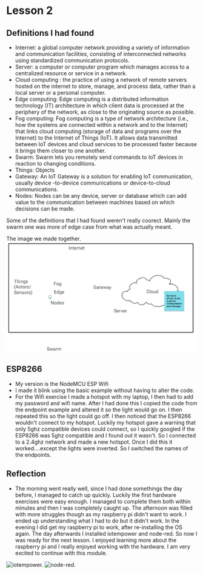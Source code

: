 # Lesson 2

## Definitions I had found

* Internet: a global computer network providing a variety of information and communication facilities, consisting of interconnected networks using standardized communication protocols.
* Server: a computer or computer program which manages access to a centralized resource or service in a network.
* Cloud computing : the practice of using a network of remote servers hosted on the internet to store, manage, and process data, rather than a local server or a personal computer.
* Edge computing: Edge computing is a distributed information technology (IT) architecture in which client data is processed at the periphery of the network, as close to the originating source as possible.
* Fog computing: Fog computing is a type of network architecture (i.e., how the systems are connected within a network and to the Internet) that links cloud computing (storage of data and programs over the Internet) to the Internet of Things (IoT). It allows data transmitted between IoT devices and cloud services to be processed faster because it brings them closer to one another.
* Swarm: Swarm lets you remotely send commands to IoT devices in reaction to changing conditions.
* Things: Objects
* Gateway: An IoT Gateway is a solution for enabling IoT communication, usually device -to-device communications or device-to-cloud communications.
* Nodes: Nodes can be any device, server or database which can add value to the communication between machines based on which decisions can be made.

Some of the definitions that I had found weren't really coorect. Mainly the swarm one was more of edge case from what was actually meant.


The image we made together.
![The image we made together.](https://github.com/Tom284/portfolio-minor-iot/blob/main/Lesson%202/figure.PNG)

## ESP8266
* My version is the NodeMCU ESP Wifi
* I made it blink using the basic example without having to alter the code.
* For the Wifi exercise I made a hotspot with my laptop, I then had to add my password and wifi name. After I had done this I copied the code from the endpoint example and altered it so the light would go on. I then repeated this so the light could go off. I then noticed that the ESP8266 wouldn't connect to my hotspot. Luckily my hotspot gave a warning that only 5ghz compatible devices could connect, so I quickly googled if the ESP8266 was 5ghz compatible and I found out it wasn't. So I connected to a 2.4ghz network and made a new hotspot. Once I did this it worked....except the lights were inverted. So I switched the names of the endpoints.


## Reflection

* The morning went really well, since I had done somethings the day before, I managed to catch up quickly. Luckily the first hardware exercises were easy enough. I managed to complete them both within minutes and then I was completely caught up.
The afternoon was filled with more struggles though as my raspberry pi didn't want to work. I ended up understanding what I had to do but it didn't work. In the evening I did get my raspberry pi to work, after re-installing the OS again. The day afterwards I installed iotempower and node-red. So now I was ready for the next lesson.
I enjoyed learning more about the raspberry pi and I really enjoyed working with the hardware. I am very excited to continue with this module.

![iotempower.](https://github.com/Tom284/portfolio-minor-iot/blob/main/Lesson%203/iotempower.jpg)
![node-red.](https://github.com/Tom284/portfolio-minor-iot/blob/main/Lesson%203/node-red.jpg)